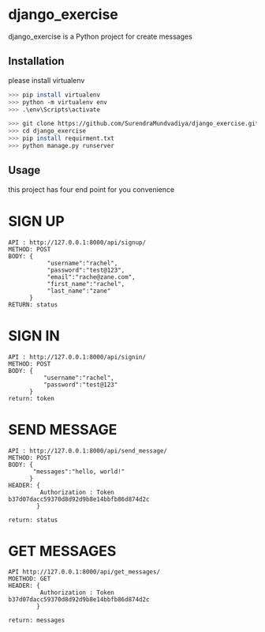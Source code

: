# django_exercise

django_exercise is a Python project for create messages

## Installation

please install virtualenv

```bash
>>> pip install virtualenv
>>> python -m virtualenv env
>>> .\env\Scripts\activate

>>> git clone https://github.com/SurendraMundvadiya/django_exercise.git
>>> cd django_exercise
>>> pip install requirment.txt
>>> python manage.py runserver

```

## Usage

this project has four end point for you convenience

# SIGN UP

```api
API : http://127.0.0.1:8000/api/signup/
METHOD: POST
BODY: {
           "username":"rachel",
           "password":"test@123",
           "email":"rache@zane.com",
           "first_name":"rachel",
           "last_name":"zane"
      }
RETURN: status
```

# SIGN IN

```api
API : http://127.0.0.1:8000/api/signin/
METHOD: POST
BODY: {
          "username":"rachel",
          "password":"test@123"
      }
return: token
```

# SEND MESSAGE

```api
API : http://127.0.0.1:8000/api/send_message/
METHOD: POST
BODY: {
       "messages":"hello, world!"
      }
HEADER: {
         Authorization : Token b37d07dacc59370d8d92d9b8e14bbfb86d874d2c
        }

return: status
```

# GET MESSAGES

```api
API http://127.0.0.1:8000/api/get_messages/
MOETHOD: GET
HEADER: {
         Authorization : Token b37d07dacc59370d8d92d9b8e14bbfb86d874d2c
        }

return: messages
```
